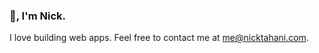 ### 👋, I'm Nick. 

I love building web apps. Feel free to contact me at [me@nicktahani.com](mailto:me@nicktahani.com).

